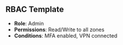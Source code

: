 ## RBAC Template
- **Role**: Admin
- **Permissions**: Read/Write to all zones
- **Conditions**: MFA enabled, VPN connected

